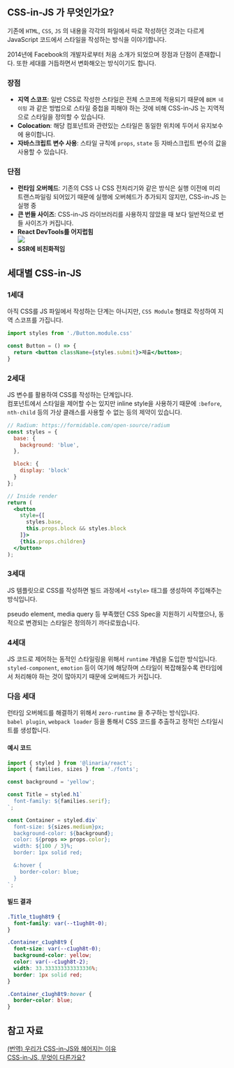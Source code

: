## CSS-in-JS 가 무엇인가요?
기존에 `HTML`, `CSS`, `JS` 의 내용을 각각의 파일에서 따로 작성하던 것과는 다르게 JavaScript 코드에서 스타일을 작성하는 방식을 이야기합니다.  

2014년에 Facebook의 개발자로부터 처음 소개가 되었으며 장점과 단점이 존재합니다. 또한 세대를 거듭하면서 변화해오는 방식이기도 합니다.  

### 장점  
- **지역 스코프**: 일반 CSS로 작성한 스타일은 전체 스코프에 적용되기 때문에 `BEM 네이밍` 과 같은 방법으로 스타일 중첩을 피해야 하는 것에 비해 CSS-in-JS 는 지역적으로 스타일을 정의할 수 있습니다.  
- **Colocation**: 해당 컴포넌트와 관련있는 스타일은 동일한 위치에 두어서 유지보수에 용이합니다.  
- **자바스크립트 변수 사용**: 스타일 규칙에 `props`, `state` 등 자바스크립트 변수의 값을 사용할 수 있습니다.  

### 단점
- **런타임 오버헤드**: 기존의 CSS 나 CSS 전처리기와 같은 방식은 실행 이전에 미리 트랜스파일링 되어있기 때문에 실행에 오버헤드가 추가되지 않지만, CSS-in-JS 는 실행 중  
- **큰 번들 사이즈**: CSS-in-JS 라이브러리를 사용하지 않았을 때 보다 일반적으로 번들 사이즈가 커집니다.  
- **React DevTools를 어지럽힘**  
![](https://miro.medium.com/v2/resize:fit:640/0*Pz0ufNYg4sHfAcM9)  
- **SSR에 비친화적임**  

## 세대별 CSS-in-JS
### 1세대
아직 CSS를 JS 파일에서 작성하는 단계는 아니지만, `CSS Module` 형태로 작성하여 지역 스코프를 가집니다.  
```jsx
import styles from './Button.module.css'

const Button = () => {
  return <button className={styles.submit}>제출</button>;
}
```

### 2세대
JS 변수를 활용하여 CSS를 작성하는 단계입니다.  
컴포넌트에서 스타일을 제어할 수는 있지만 inline style을 사용하기 때문에 `:before`, `nth-child` 등의 가상 클래스를 사용할 수 없는 등의 제약이 있습니다.  

```jsx
// Radium: https://formidable.com/open-source/radium
const styles = {
  base: {
    background: 'blue',
  },

  block: {
    display: 'block'
  }
};

// Inside render
return (
  <button
    style={[
      styles.base,
      this.props.block && styles.block
    ]}>
    {this.props.children}
  </button>
);
```

### 3세대
JS 템플릿으로 CSS를 작성하면 빌드 과정에서 `<style>` 태그를 생성하여 주입해주는 방식입니다.  

pseudo element, media query 등 부족했던 CSS Spec을 지원하기 시작했으나, 동적으로 변경되는 스타일은 정의하기 까다로웠습니다.

### 4세대
JS 코드로 제어하는 동적인 스타일링을 위해서 `runtime` 개념을 도입한 방식입니다.  
`styled-component`, `emotion` 등이 여기에 해당하며 스타일이 복잡해질수록 런타임에서 처리해야 하는 것이 많아지기 때문에 오버헤드가 커집니다.  

### 다음 세대
런타임 오버헤드를 해결하기 위해서 `zero-runtime` 을 추구하는 방식입니다.  
`babel plugin`, `webpack loader` 등을 통해서 CSS 코드를 추출하고 정적인 스타일시트를 생성합니다.  

#### 예시 코드
```jsx
import { styled } from '@linaria/react';
import { families, sizes } from './fonts';

const background = 'yellow';

const Title = styled.h1`
  font-family: ${families.serif};
`;

const Container = styled.div`
  font-size: ${sizes.medium}px;
  background-color: ${background};
  color: ${props => props.color};
  width: ${100 / 3}%;
  border: 1px solid red;

  &:hover {
    border-color: blue;
  }
`;
```

#### 빌드 결과
```css
.Title_t1ugh8t9 {
  font-family: var(--t1ugh8t-0);
}

.Container_c1ugh8t9 {
  font-size: var(--c1ugh8t-0);
  background-color: yellow;
  color: var(--c1ugh8t-2);
  width: 33.333333333333336%;
  border: 1px solid red;
}

.Container_c1ugh8t9:hover {
  border-color: blue;
}
```


## 참고 자료
[(번역) 우리가 CSS-in-JS와 헤어지는 이유](https://junghan92.medium.com/%EB%B2%88%EC%97%AD-%EC%9A%B0%EB%A6%AC%EA%B0%80-css-in-js%EC%99%80-%ED%97%A4%EC%96%B4%EC%A7%80%EB%8A%94-%EC%9D%B4%EC%9C%A0-a2e726d6ace6)  
[CSS-in-JS, 무엇이 다른가요?](https://so-so.dev/web/css-in-js-whats-the-defference/)  